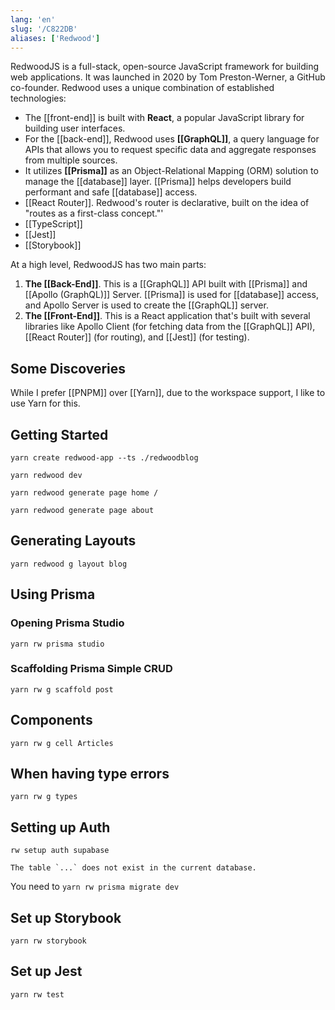 ```yaml
---
lang: 'en'
slug: '/C822DB'
aliases: ['Redwood']
---
```


RedwoodJS is a full-stack, open-source JavaScript framework for building web applications. It was launched in 2020 by Tom Preston-Werner, a GitHub co-founder. Redwood uses a unique combination of established technologies:

- The [[front-end]] is built with **React**, a popular JavaScript library for building user interfaces.
- For the [[back-end]], Redwood uses **[[GraphQL]]**, a query language for APIs that allows you to request specific data and aggregate responses from multiple sources.
- It utilizes **[[Prisma]]** as an Object-Relational Mapping (ORM) solution to manage the [[database]] layer. [[Prisma]] helps developers build performant and safe [[database]] access.
- [[React Router]]. Redwood's router is declarative, built on the idea of "routes as a first-class concept."'
- [[TypeScript]]
- [[Jest]]
- [[Storybook]]

At a high level, RedwoodJS has two main parts:

1. **The [[Back-End]]**. This is a [[GraphQL]] API built with [[Prisma]] and [[Apollo (GraphQL)]] Server. [[Prisma]] is used for [[database]] access, and Apollo Server is used to create the [[GraphQL]] server.
2. **The [[Front-End]]**. This is a React application that's built with several libraries like Apollo Client (for fetching data from the [[GraphQL]] API), [[React Router]] (for routing), and [[Jest]] (for testing).

## Some Discoveries

While I prefer [[PNPM]] over [[Yarn]], due to the workspace support, I like to use Yarn for this.

## Getting Started

```
yarn create redwood-app --ts ./redwoodblog
```

```
yarn redwood dev
```

```
yarn redwood generate page home /
```

```
yarn redwood generate page about
```

## Generating Layouts

```
yarn redwood g layout blog
```

## Using Prisma

### Opening Prisma Studio

```
yarn rw prisma studio
```

### Scaffolding Prisma Simple CRUD

```
yarn rw g scaffold post
```

## Components

```
yarn rw g cell Articles
```

## When having type errors

```
yarn rw g types
```

## Setting up Auth

```
rw setup auth supabase
```

```
The table `...` does not exist in the current database.
```

You need to `yarn rw prisma migrate dev`

## Set up Storybook

```
yarn rw storybook
```

## Set up Jest

```
yarn rw test
```
